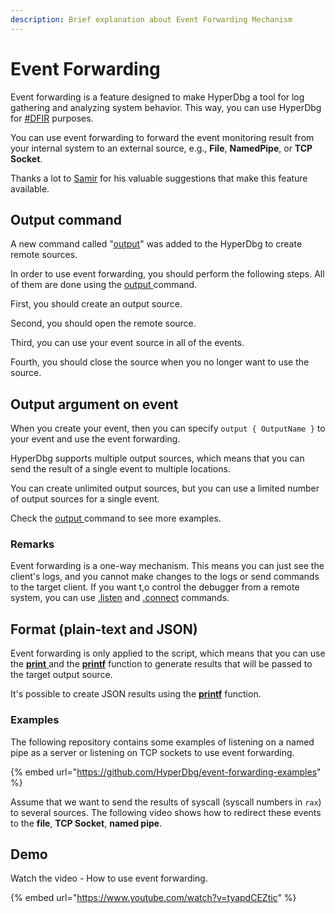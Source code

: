 ```yaml
---
description: Brief explanation about Event Forwarding Mechanism
---
```


# Event Forwarding

Event forwarding is a feature designed to make HyperDbg a tool for log gathering and analyzing system behavior. This way, you can use HyperDbg for [#DFIR](https://twitter.com/search?q=%23dfir) purposes.

You can use event forwarding to forward the event monitoring result from your internal system to an external source, e.g., **File**, **NamedPipe**, or **TCP Socket**.

Thanks a lot to [Samir](https://twitter.com/SBousseaden) for his valuable suggestions that make this feature available.

## Output command

A new command called "[output](https://docs.hyperdbg.org/commands/debugging-commands/output)" was added to the HyperDbg to create remote sources.

In order to use event forwarding, you should perform the following steps. All of them are done using the [output ](https://docs.hyperdbg.org/commands/debugging-commands/output)command.

First, you should create an output source.

Second, you should open the remote source.

Third, you can use your event source in all of the events.

Fourth, you should close the source when you no longer want to use the source.

## Output argument on event

When you create your event, then you can specify `output { OutputName }` to your event and use the event forwarding.

HyperDbg supports multiple output sources, which means that you can send the result of a single event to multiple locations.

You can create unlimited output sources, but you can use a limited number of output sources for a single event.

Check the [output ](https://docs.hyperdbg.org/commands/debugging-commands/output)command to see more examples.

### Remarks

Event forwarding is a one-way mechanism. This means you can just see the client's logs, and you cannot make changes to the logs or send commands to the target client. If you want t,o control the debugger from a remote system, you can use [.listen](https://docs.hyperdbg.org/commands/meta-commands/.listen) and [.connect](https://docs.hyperdbg.org/commands/meta-commands/.connect) commands.

## Format (plain-text and JSON)

Event forwarding is only applied to the script, which means that you can use the [**print** ](https://docs.hyperdbg.org/commands/scripting-language/functions/exports/print)and the [**printf**](https://docs.hyperdbg.org/commands/scripting-language/functions/exports/printf) function to generate results that will be passed to the target output source.

It's possible to create JSON results using the [**printf**](https://docs.hyperdbg.org/commands/scripting-language/functions/exports/printf) function.

### Examples

The following repository contains some examples of listening on a named pipe as a server or listening on TCP sockets to use event forwarding.

{% embed url="https://github.com/HyperDbg/event-forwarding-examples" %}

Assume that we want to send the results of syscall (syscall numbers in `rax`) to several sources. The following video shows how to redirect these events to the **file**, **TCP Socket**, **named pipe**.

## Demo

Watch the video - How to use event forwarding.

{% embed url="https://www.youtube.com/watch?v=tyapdCEZtic" %}
